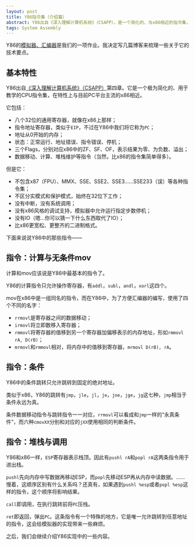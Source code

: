 ```yaml
---
layout: post
title: Y86指令集（介绍篇）
abstract: Y86出自《深入理解计算机系统》（CSAPP），是一个简化的、与x86相近的指令集，去除了x86中一些复杂的细节以用于教学。
tags: System Assembly
---
```


Y86的[模拟器、汇编器](https://github.com/hczhcz/y86)是我们的一项作业。我决定写几篇博客来梳理一些关于它的技术要点。

基本特性
---

Y86出自[《深入理解计算机系统》（CSAPP）](http://www.csapp.cs.cmu.edu/)第四章。它是一个极为简化的、用于教学的CPU指令集，在特性上与目前PC平台主流的x86相近。

它包括：

* 八个32位的通用寄存器，就像在x86上那样；
* 指令地址寄存器，类似于`EIP`，不过在Y86中我们将它称为`PC`；
* 地址从0开始的内存；
* 状态：正常运行、地址错误、指令错误、停机；
* 三个Flags，分别对应x86中的ZF、SF、OF，表示结果为零、为负数、溢出；
* 数据移动、计算、堆栈维护等指令（当然，比x86的指令集简单得多）。

但是它：

* 不包含x87（FPU）、MMX、SSE、SSE2、SSE3……SSE233（误）等各种指令集；
* 不区分实模式和保护模式，始终在32位下工作；
* 没有中断，没有系统调用；
* 没有x86风格的调试支持，模拟器中允许运行指定步数停机；
* 没有IO（嗯…你可以猜一下什么东西取代了IO）；
* 比x86更宽松、更整齐的二进制格式。

下面来说说Y86中的那些指令——

指令：计算与无条件mov
---

计算和mov应该说是Y86中最基本的指令了。

Y86的计算指令只允许操作寄存器，有`addl`，`subl`，`andl`，`xorl`这四个。

mov在x86中是一组同名的指令，而在Y86中，为了方便汇编器的编写，使用了四个不同的名字：

* `rrmovl`是寄存器之间的数据移动；
* `irmovl`将立即数移入寄存器；
* `rmmovl`将寄存器的值移到另一个寄存器加偏移表示的内存地址，形如`rmmovl rA, D(rB)`；
* `mrmovl`和`rmmovl`相对，将内存中的值移到寄存器，`mrmovl D(rB), rA`。

指令：条件
---

Y86中的条件跳转只允许跳转到固定的绝对地址。

类似于x86，Y86的跳转有`jmp`，`jle`，`jl`，`je`，`jne`，`jge`，`jg`这七种，`jmp`相当于条件永远为真。

条件数据移动指令与跳转指令一一对应，`rrmovl`可以看成和`jmp`一样的“永真条件”，而六种`cmovXX`分别和对应的`jXX`使用相同的判断条件。

指令：堆栈与调用
---

Y86和x86一样，`ESP`寄存器表示栈顶。因此有`pushl rA`和`popl rA`这两条指令用于进出栈。

`pushl`先向内存中写数据再移动ESP，而`popl`先移动ESP再从内存中读数据。……慢着，这顺序区别有什么关系吗？还真有，如果遇到`pushl %esp`或者`popl %esp`这样的指令，这个顺序将影响结果。

`call`即调用，在执行跳转前将`PC`压栈。

`ret`即返回，弹出`PC`。这条指令有一个特殊的地方，它是唯一允许跳转到任意地址的指令，这会给模拟器的实现带来一些麻烦。

之后，我们会继续介绍Y86实现中的一些内容。
